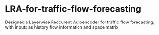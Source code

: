 # LRA-for-traffic-flow-forecasting
Designed a Layerwise Reccurent Autoencoder for traffic flow forecasting, with inputs as history flow information and space matrix
